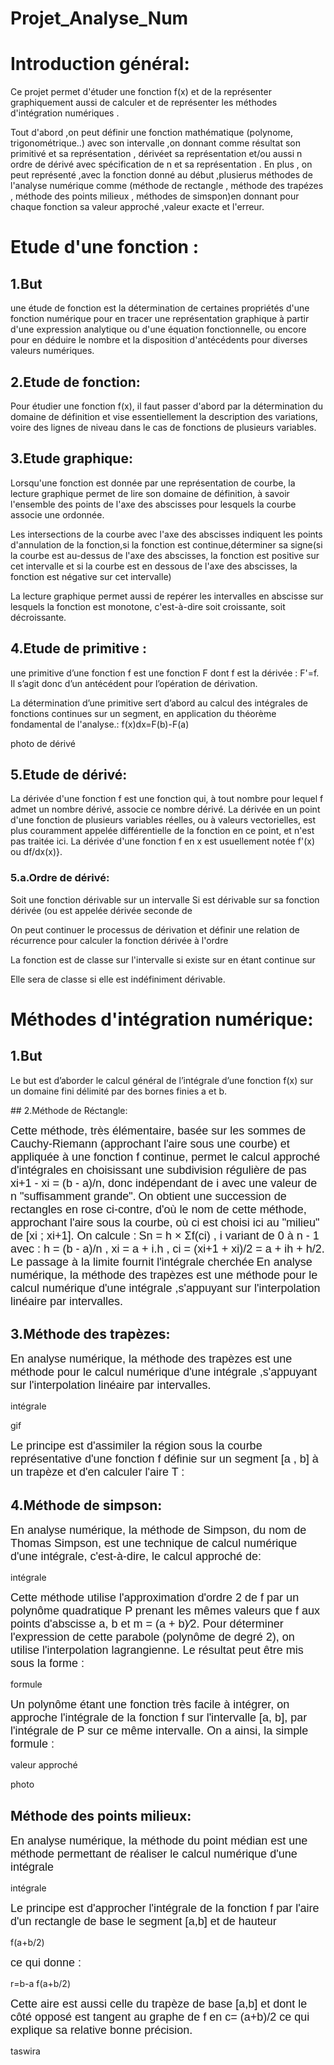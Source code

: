 # Projet_Analyse_Num
# Introduction général:

<p> Ce projet permet d'étuder une fonction f(x) et de la  représenter graphiquement  aussi de calculer et de représenter les méthodes d'intégration numériques .</p>
<p>Tout d'abord ,on peut  définir une fonction mathématique (polynome, trigonométrique..) avec son intervalle ,on donnant comme résultat son primitivé et sa représentation , dérivéet sa représentation et/ou aussi n ordre de dérivé avec spécification de n et sa représentation . En plus , on peut représenté ,avec la fonction donné au début ,plusierus méthodes de l'analyse numérique comme (méthode de rectangle , méthode des trapézes , méthode des points milieux , méthodes de simspon)en donnant pour chaque fonction sa valeur approché ,valeur exacte et l'erreur.</p>

# Etude d'une fonction :

## 1.But
<p>une étude de fonction est la détermination de certaines propriétés d'une fonction numérique pour en tracer une représentation graphique à partir d'une expression analytique ou d'une équation fonctionnelle, ou encore pour en déduire le nombre et la disposition d'antécédents pour diverses valeurs numériques.</p>


## 2.Etude de fonction:
<p>Pour étudier une fonction f(x), il faut passer d'abord par la détermination du domaine de définition et vise essentiellement la description des variations, voire des lignes de niveau dans le cas de fonctions de plusieurs variables.</p>

## 3.Etude graphique:
<p>Lorsqu'une fonction est donnée par une représentation de courbe, la lecture graphique permet de lire son domaine de définition, à savoir l'ensemble des points de l'axe des abscisses pour lesquels la courbe associe une ordonnée.</p>
<p>Les intersections de la courbe avec l'axe des abscisses indiquent les points d'annulation de la fonction,si la fonction est continue,déterminer sa signe(si la courbe est au-dessus de l'axe des abscisses, la fonction est positive sur cet intervalle et si la courbe est en dessous de l'axe des abscisses, la fonction est négative sur cet intervalle)</p>
<p>La lecture graphique permet aussi de repérer les intervalles en abscisse sur lesquels la fonction est monotone, c'est-à-dire soit croissante, soit décroissante.</p>

## 4.Etude de primitive :
<p>une primitive d’une fonction  f est une fonction F dont f est la dérivée : F'=f. Il s’agit donc d’un antécédent pour l’opération de dérivation.</p>

<p>La détermination d’une primitive sert d’abord au calcul des intégrales de fonctions continues sur un segment, en application du théorème fondamental de l'analyse.:
 f(x)dx=F(b)-F(a) </p>
 <p>photo de dérivé</p>
 
 ## 5.Etude de dérivé:
 <p>La dérivée d'une fonction f est une fonction qui, à tout nombre pour lequel f admet un nombre dérivé, associe ce nombre dérivé. La dérivée en un point d'une fonction de plusieurs variables réelles, ou à valeurs vectorielles, est plus couramment appelée différentielle de la fonction en ce point, et n'est pas traitée ici. La dérivée d'une fonction f en x est usuellement notée f'(x) ou df/dx(x)}.</p>
 
 ### 5.a.Ordre de dérivé:
 Soit  une fonction dérivable sur un intervalle  Si  est dérivable sur  sa fonction dérivée  (ou  est appelée dérivée seconde de 

On peut continuer le processus de dérivation et définir une relation de récurrence pour calculer la fonction dérivée  à l'ordre 

La fonction  est de classe  sur l'intervalle  si  existe sur  en étant continue sur 

Elle sera de classe  si elle est indéfiniment dérivable.

# Méthodes d'intégration numérique: 
## 1.But
<p>Le but  est d’aborder le calcul général de l’intégrale d’une fonction f(x) sur un domaine fini délimité par des bornes finies a et b.</p>
## 2.Méthode de Réctangle:

<FONT FACE="Arial, Helvetica, sans-serif" size="4">Cette méthode, très élémentaire, basée sur les sommes de Cauchy-Riemann (approchant l'aire sous une courbe) et appliquée à une fonction f continue, permet le calcul approché d'intégrales en choisissant une subdivision régulière de pas         xi+1 - xi = (b - a)/n, donc indépendant de i avec une valeur de n "suffisamment grande".</FONT>
  <FONT FACE="Arial, Helvetica, sans-serif" size="4">On obtient une succession de rectangles en rose ci-contre, d'où le nom de cette méthode, approchant l'aire sous la courbe,  où ci est choisi ici au "milieu" de [xi ; xi+1]. On calcule :</FONT>
  <FONT FACE="Arial, Helvetica, sans-serif" size="4"> Sn = h × Σf(ci) , i variant de 0 à n - 1</FONT>
<FONT FACE="Arial, Helvetica, sans-serif" size="4">avec : h = (b - a)/n , xi = a + i.h , ci = (xi+1 + xi)/2 = a + ih + h/2. Le passage à la limite fournit l'intégrale cherchée</FONT>
<FONT FACE="Arial, Helvetica, sans-serif" size="4">En analyse numérique, la méthode des trapèzes est une méthode pour le calcul numérique d'une intégrale ,s'appuyant sur l'interpolation linéaire par intervalles.</FONT>

## 3.Méthode des trapèzes:

<FONT FACE="Arial, Helvetica, sans-serif" size="4">En analyse numérique, la méthode des trapèzes est une méthode pour le calcul numérique d'une intégrale ,s'appuyant sur l'interpolation linéaire par intervalles.</FONT>
<p>intégrale</p>
<p>gif</p>

<FONT FACE="Arial, Helvetica, sans-serif" size="4">Le principe est d'assimiler la région sous la courbe représentative d'une fonction f définie sur un segment [a , b] à un trapèze et d'en calculer l'aire T :</FONT>


## 4.Méthode de simpson:

<FONT FACE="Arial, Helvetica, sans-serif" size="4">En analyse numérique, la méthode de Simpson, du nom de Thomas Simpson, est une technique de calcul numérique d'une intégrale, c'est-à-dire, le calcul approché de:</FONT>
<p>intégrale</p>

<FONT FACE="Arial, Helvetica, sans-serif" size="4">Cette méthode utilise l'approximation d'ordre 2 de f par un polynôme quadratique P prenant les mêmes valeurs que f aux points d'abscisse a, b et m = (a + b)⁄2. Pour déterminer l'expression de cette parabole (polynôme de degré 2), on utilise l'interpolation lagrangienne. Le résultat peut être mis sous la forme :</FONT>

<p>formule</p>

<FONT FACE="Arial, Helvetica, sans-serif" size="4">Un polynôme étant une fonction très facile à intégrer, on approche l'intégrale de la fonction f sur l'intervalle [a, b], par l'intégrale de P sur ce même intervalle. On a ainsi, la simple formule :</FONT>


<p>valeur approché</p>

<p>photo</p>

## Méthode des points milieux:


<FONT FACE="Arial, Helvetica, sans-serif" size="4">En analyse numérique, la méthode du point médian est une méthode permettant de réaliser le calcul numérique d'une intégrale </FONT>


<p>intégrale</p>

<FONT FACE="Arial, Helvetica, sans-serif" size="4">Le principe est d'approcher l'intégrale de la fonction f par l'aire d'un rectangle de base le segment [a,b] et de hauteur </FONT>

<p>f(a+b/2)</p>

<FONT FACE="Arial, Helvetica, sans-serif" size="4">ce qui donne : </FONT>

<p>r=b-a f(a+b/2)
  
  <FONT FACE="Arial, Helvetica, sans-serif" size="4">Cette aire est aussi celle du trapèze de base [a,b] et dont le côté opposé est tangent au graphe de f en  c= (a+b)/2 ce qui explique sa relative bonne précision.</FONT>

<p>taswira</p>



